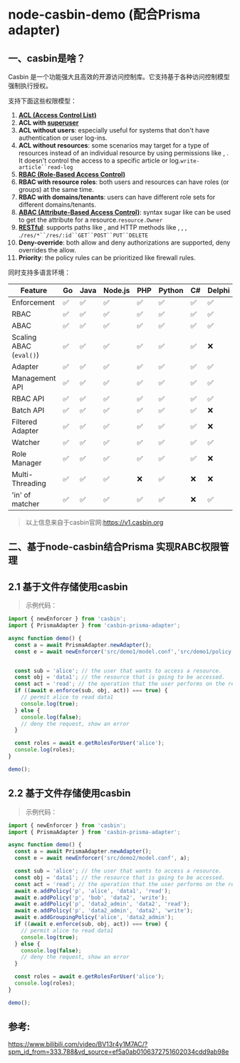 # node-casbin-demo (配合Prisma adapter)

## 一、casbin是啥？

Casbin 是一个功能强大且高效的开源访问控制库。它支持基于各种访问控制模型强制执行授权。

支持下面这些权限模型：

1. [**ACL (Access Control List)**](https://en.wikipedia.org/wiki/Access_control_list)
2. **ACL with [superuser](https://en.wikipedia.org/wiki/Superuser)**
3. **ACL without users**: especially useful for systems that don't have authentication or user log-ins.
4. **ACL without resources**: some scenarios may target for a type of resources instead of an individual resource by using permissions like , . It doesn't control the access to a specific article or log.`write-article``read-log`
5. **[RBAC (Role-Based Access Control)](https://en.wikipedia.org/wiki/Role-based_access_control)**
6. **RBAC with resource roles**: both users and resources can have roles (or groups) at the same time.
7. **RBAC with domains/tenants**: users can have different role sets for different domains/tenants.
8. **[ABAC (Attribute-Based Access Control)](https://en.wikipedia.org/wiki/Attribute-Based_Access_Control)**: syntax sugar like can be used to get the attribute for a resource.`resource.Owner`
9. **[RESTful](https://en.wikipedia.org/wiki/Representational_state_transfer)**: supports paths like , and HTTP methods like , , , .`/res/*``/res/:id``GET``POST``PUT``DELETE`
10. **Deny-override**: both allow and deny authorizations are supported, deny overrides the allow.
11. **Priority**: the policy rules can be prioritized like firewall rules.

同时支持多语言环境：

| Feature                 | Go   | Java | Node.js | PHP  | Python | C#   | Delphi | Rust | C++  | Lua  | Dart | Elixir |
| ----------------------- | ---- | ---- | ------- | ---- | ------ | ---- | ------ | ---- | ---- | ---- | ---- | ------ |
| Enforcement             | ✅    | ✅    | ✅       | ✅    | ✅      | ✅    | ✅      | ✅    | ✅    | ✅    | ✅    | ✅      |
| RBAC                    | ✅    | ✅    | ✅       | ✅    | ✅      | ✅    | ✅      | ✅    | ✅    | ✅    | ✅    | ✅      |
| ABAC                    | ✅    | ✅    | ✅       | ✅    | ✅      | ✅    | ✅      | ✅    | ✅    | ✅    | ✅    | ✅      |
| Scaling ABAC (`eval()`) | ✅    | ✅    | ✅       | ✅    | ✅      | ✅    | ❌      | ✅    | ✅    | ✅    | ✅    | ✅      |
| Adapter                 | ✅    | ✅    | ✅       | ✅    | ✅      | ✅    | ✅      | ✅    | ✅    | ✅    | ✅    | ❌      |
| Management API          | ✅    | ✅    | ✅       | ✅    | ✅      | ✅    | ✅      | ✅    | ✅    | ✅    | ✅    | ✅      |
| RBAC API                | ✅    | ✅    | ✅       | ✅    | ✅      | ✅    | ✅      | ✅    | ✅    | ✅    | ✅    | ✅      |
| Batch API               | ✅    | ✅    | ✅       | ✅    | ✅      | ✅    | ❌      | ✅    | ✅    | ✅    | ❌    | ❌      |
| Filtered Adapter        | ✅    | ✅    | ✅       | ✅    | ✅      | ✅    | ❌      | ✅    | ✅    | ✅    | ❌    | ❌      |
| Watcher                 | ✅    | ✅    | ✅       | ✅    | ✅      | ✅    | ✅      | ✅    | ✅    | ✅    | ❌    | ❌      |
| Role Manager            | ✅    | ✅    | ✅       | ✅    | ✅      | ✅    | ❌      | ✅    | ✅    | ✅    | ✅    | ❌      |
| Multi-Threading         | ✅    | ✅    | ✅       | ❌    | ✅      | ❌    | ❌      | ✅    | ❌    | ❌    | ❌    | ❌      |
| 'in' of matcher         | ✅    | ✅    | ✅       | ✅    | ✅      | ❌    | ✅      | ❌    | ❌    | ❌    | ✅    | ✅      |

> 以上信息来自于casbin官网:https://v1.casbin.org

## 二、基于node-casbin结合Prisma 实现RABC权限管理

## 2.1  基于文件存储使用casbin

> 示例代码：

```ts
import { newEnforcer } from 'casbin';
import { PrismaAdapter } from 'casbin-prisma-adapter';

async function demo() {
  const a = await PrismaAdapter.newAdapter();
  const e = await newEnforcer('src/demo1/model.conf','src/demo1/policy.csv' );


  const sub = 'alice'; // the user that wants to access a resource.
  const obj = 'data1'; // the resource that is going to be accessed.
  const act = 'read'; // the operation that the user performs on the resource.
  if ((await e.enforce(sub, obj, act)) === true) {
    // permit alice to read data1
    console.log(true);
  } else {
    console.log(false);
    // deny the request, show an error
  }

  const roles = await e.getRolesForUser('alice');
  console.log(roles);
}

demo();

```



## 2.2  基于文件存储使用casbin

> 示例代码：

```ts
import { newEnforcer } from 'casbin';
import { PrismaAdapter } from 'casbin-prisma-adapter';

async function demo() {
  const a = await PrismaAdapter.newAdapter();
  const e = await newEnforcer('src/demo2/model.conf', a);

  const sub = 'alice'; // the user that wants to access a resource.
  const obj = 'data1'; // the resource that is going to be accessed.
  const act = 'read'; // the operation that the user performs on the resource.
  await e.addPolicy('p', 'alice', 'data1', 'read');
  await e.addPolicy('p', 'bob', 'data2', 'write');
  await e.addPolicy('p', 'data2_admin', 'data2', 'read');
  await e.addPolicy('p', 'data2_admin', 'data2', 'write');
  await e.addGroupingPolicy('alice', 'data2_admin');
  if ((await e.enforce(sub, obj, act)) === true) {
    // permit alice to read data1
    console.log(true);
  } else {
    console.log(false);
    // deny the request, show an error
  }

  const roles = await e.getRolesForUser('alice');
  console.log(roles);
}

demo();

```



## 参考:

https://www.bilibili.com/video/BV13r4y1M7AC/?spm_id_from=333.788&vd_source=ef5a0ab0106372751602034cdd9ab98e

